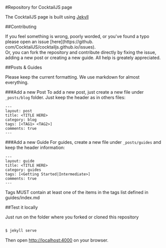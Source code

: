 #Repository for CocktailJS page

The CocktailJS page is built using [Jekyll](http://jekyllrb.com)

##Contributing

If you feel something is wrong, poorly worded, or you've found a typo please open an issue [here](https://github.
com/CocktailJS/cocktailjs.github.io/issues).  
Or, you can fork the repository and contribute directly by fixing the issue, adding a new post or creating a new guide. All help is greately appreciated.

##Posts & Guides

Please keep the current formatting. We use markdown for almost everything.

###Add a new Post
To add a new post, just create a new file under `_posts/blog` folder. Just keep the header as in others files:

````
---
layout: post
title: <TITLE HERE>
category: blog
tags: [<TAG1> <TAG2>]
comments: true
---

````

###Add a new Guide
For guides, create a new file under `_posts/guides` and keep the header information:

````
---
layout: guide
title: <TITLE HERE>
category: guides
tags: [<Getting Started|Intermediate>]
comments: true
---

````

Tags MUST contain at least one of the items in the tags list defined in guides/index.md


##Test it locally

Just run on the folder where you forked or cloned this repository

````bash

$ jekyll serve

````

Then open [http://localhost:4000](http://localhost:4000) on your browser.


